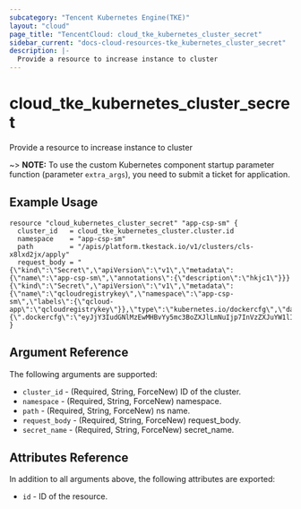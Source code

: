 ```yaml
---
subcategory: "Tencent Kubernetes Engine(TKE)"
layout: "cloud"
page_title: "TencentCloud: cloud_tke_kubernetes_cluster_secret"
sidebar_current: "docs-cloud-resources-tke_kubernetes_cluster_secret"
description: |-
  Provide a resource to increase instance to cluster
---
```


# cloud_tke_kubernetes_cluster_secret

Provide a resource to increase instance to cluster

~> **NOTE:** To use the custom Kubernetes component startup parameter function (parameter `extra_args`), you need to submit a ticket for application.

## Example Usage

```hcl
resource "cloud_kubernetes_cluster_secret" "app-csp-sm" {
  cluster_id   = cloud_tke_kubernetes_cluster.cluster.id
  namespace    = "app-csp-sm"
  path         = "/apis/platform.tkestack.io/v1/clusters/cls-x8lxd2jx/apply"
  request_body = "{\"kind\":\"Secret\",\"apiVersion\":\"v1\",\"metadata\":{\"name\":\"app-csp-sm\",\"annotations\":{\"description\":\"hkjc1\"}}}{\"kind\":\"Secret\",\"apiVersion\":\"v1\",\"metadata\":{\"name\":\"qcloudregistrykey\",\"namespace\":\"app-csp-sm\",\"labels\":{\"qcloud-app\":\"qcloudregistrykey\"}},\"type\":\"kubernetes.io/dockercfg\",\"data\":{\".dockercfg\":\"eyJjY3IudGNlMzEwMHBvYy5mc3BoZXJlLmNuIjp7InVzZXJuYW1lIjoiMTAwMDA0NjAzMTU3IiwicGFzc3dvcmQiOiJ7QXBwbGljYXRpb25Ub2tlbjo0OGJlNzY2ZTVkZmRmN2JhZTAwZjdlZTQ3NTQyNDJlMX0iLCJlbWFpbCI6Im5vdEB2YWwuaWQiLCJhdXRoIjoiTVRBd01EQTBOakF6TVRVM09udEJjSEJzYVdOaGRHbHZibFJ2YTJWdU9qUTRZbVUzTmpabE5XUm1aR1kzWW1GbE1EQm1OMlZsTkRjMU5ESTBNbVV4ZlE9PSJ9fQ==\"}}"
}
```

## Argument Reference

The following arguments are supported:

* `cluster_id` - (Required, String, ForceNew) ID of the cluster.
* `namespace` - (Required, String, ForceNew) namespace.
* `path` - (Required, String, ForceNew) ns name.
* `request_body` - (Required, String, ForceNew) request_body.
* `secret_name` - (Required, String, ForceNew) secret_name.

## Attributes Reference

In addition to all arguments above, the following attributes are exported:

* `id` - ID of the resource.



